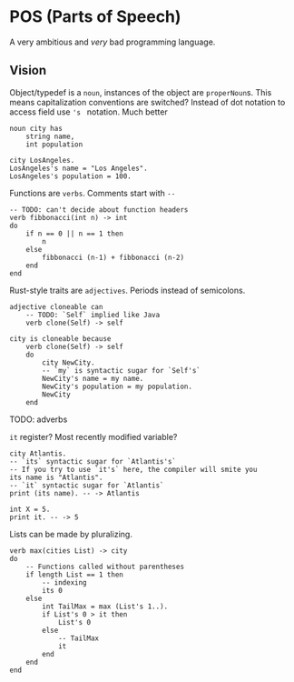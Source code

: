# POS (Parts of Speech)

A very ambitious and _very_ bad programming language.

## Vision

Object/typedef is a `noun`, instances of the object are `properNoun`s. This
means capitalization conventions are switched? Instead of dot notation to
access field use `'s ` notation. Much better
```
noun city has
    string name,
    int population

city LosAngeles.
LosAngeles's name = "Los Angeles".
LosAngeles's population = 100.
```
Functions are `verbs`. Comments start with `--`
```
-- TODO: can't decide about function headers
verb fibbonacci(int n) -> int
do
    if n == 0 || n == 1 then
        n
    else
        fibbonacci (n-1) + fibbonacci (n-2)
    end
end
```
Rust-style traits are `adjectives`. Periods instead of semicolons.
```
adjective cloneable can
    -- TODO: `Self` implied like Java
    verb clone(Self) -> self

city is cloneable because
    verb clone(Self) -> self
    do
        city NewCity.
        -- `my` is syntactic sugar for `Self's`
        NewCity's name = my name.
        NewCity's population = my population.
        NewCity
    end
```
TODO: adverbs

`it` register? Most recently modified variable?
```
city Atlantis.
-- `its` syntactic sugar for `Atlantis's`
-- If you try to use `it's` here, the compiler will smite you
its name is "Atlantis".
-- `it` syntactic sugar for `Atlantis`
print (its name). -- -> Atlantis

int X = 5.
print it. -- -> 5
```
Lists can be made by pluralizing.
```
verb max(cities List) -> city
do
    -- Functions called without parentheses
    if length List == 1 then
        -- indexing
        its 0
    else
        int TailMax = max (List's 1..).
        if List's 0 > it then
            List's 0
        else
            -- TailMax
            it
        end
    end
end
```
